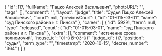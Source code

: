 {
    "id": 117,
    "fullName": "Пацко Алексей Васильевич",
    "photoURL": "",
    "tags": [],
    "comment": "",
    "layout": "judge",
    "title": "Судья Пацко Алексей Васильевич",
    "court": null,
    "previousCourt": {
        "id": "01-015-03-01",
        "name": "суд Пинского района и г. Пинска"
    },
    "career": [
        {
            "id": 59291,
            "term": null,
            "type": "released",
            "court": {
                "id": "01-015-03-01",
                "name": "суд Пинского района и г. Пинска"
            },
            "extra": [],
            "comment": "истечение срока полномочий",
            "house_id": "01-015-03-01",
            "judge_id": 117,
            "position": "судья",
            "term_type": "",
            "timestamp": "2020-10-15",
            "decree_number": "364"
        }
    ]
}